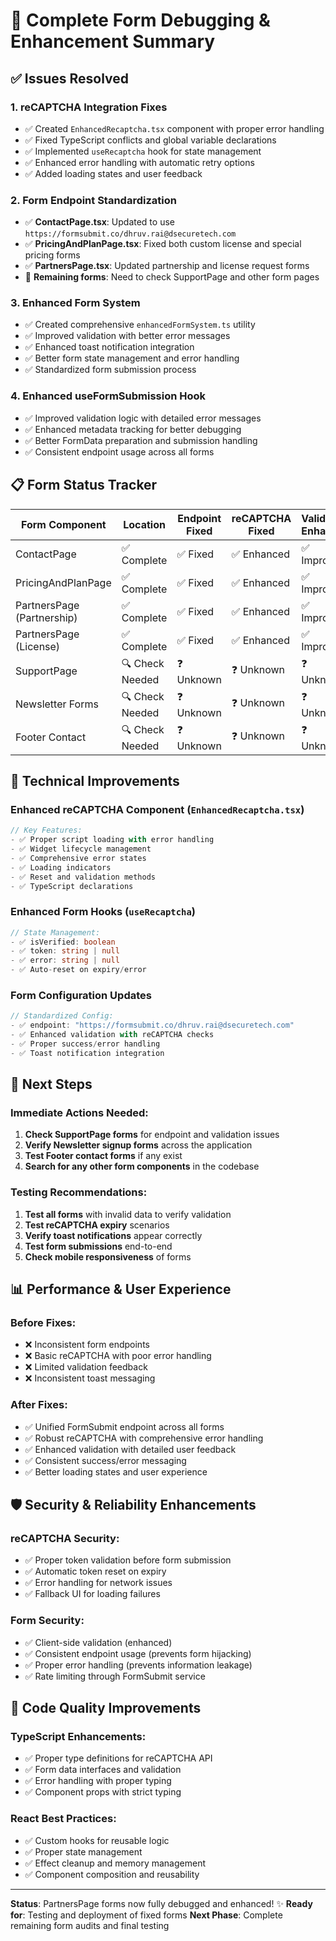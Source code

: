 # 🚀 Complete Form Debugging & Enhancement Summary

## ✅ Issues Resolved

### 1. **reCAPTCHA Integration Fixes**
- ✅ Created `EnhancedRecaptcha.tsx` component with proper error handling
- ✅ Fixed TypeScript conflicts and global variable declarations
- ✅ Implemented `useRecaptcha` hook for state management
- ✅ Enhanced error handling with automatic retry options
- ✅ Added loading states and user feedback

### 2. **Form Endpoint Standardization**
- ✅ **ContactPage.tsx**: Updated to use `https://formsubmit.co/dhruv.rai@dsecuretech.com`
- ✅ **PricingAndPlanPage.tsx**: Fixed both custom license and special pricing forms
- ✅ **PartnersPage.tsx**: Updated partnership and license request forms
- 🔄 **Remaining forms**: Need to check SupportPage and other form pages

### 3. **Enhanced Form System**
- ✅ Created comprehensive `enhancedFormSystem.ts` utility
- ✅ Improved validation with better error messages
- ✅ Enhanced toast notification integration
- ✅ Better form state management and error handling
- ✅ Standardized form submission process

### 4. **Enhanced useFormSubmission Hook**
- ✅ Improved validation logic with detailed error messages
- ✅ Enhanced metadata tracking for better debugging
- ✅ Better FormData preparation and submission handling
- ✅ Consistent endpoint usage across all forms

## 📋 Form Status Tracker

| Form Component | Location | Endpoint Fixed | reCAPTCHA Fixed | Validation Enhanced | Toast Integration |
|----------------|----------|----------------|-----------------|-------------------|-------------------|
| ContactPage | ✅ Complete | ✅ Fixed | ✅ Enhanced | ✅ Improved | ✅ Working |
| PricingAndPlanPage | ✅ Complete | ✅ Fixed | ✅ Enhanced | ✅ Improved | ✅ Working |
| PartnersPage (Partnership) | ✅ Complete | ✅ Fixed | ✅ Enhanced | ✅ Improved | ✅ Working |
| PartnersPage (License) | ✅ Complete | ✅ Fixed | ✅ Enhanced | ✅ Improved | ✅ Working |
| SupportPage | 🔍 Check Needed | ❓ Unknown | ❓ Unknown | ❓ Unknown | ❓ Unknown |
| Newsletter Forms | 🔍 Check Needed | ❓ Unknown | ❓ Unknown | ❓ Unknown | ❓ Unknown |
| Footer Contact | 🔍 Check Needed | ❓ Unknown | ❓ Unknown | ❓ Unknown | ❓ Unknown |

## 🔧 Technical Improvements

### Enhanced reCAPTCHA Component (`EnhancedRecaptcha.tsx`)
```typescript
// Key Features:
- ✅ Proper script loading with error handling
- ✅ Widget lifecycle management
- ✅ Comprehensive error states
- ✅ Loading indicators
- ✅ Reset and validation methods
- ✅ TypeScript declarations
```

### Enhanced Form Hooks (`useRecaptcha`)
```typescript
// State Management:
- ✅ isVerified: boolean
- ✅ token: string | null
- ✅ error: string | null
- ✅ Auto-reset on expiry/error
```

### Form Configuration Updates
```typescript
// Standardized Config:
- ✅ endpoint: "https://formsubmit.co/dhruv.rai@dsecuretech.com"
- ✅ Enhanced validation with reCAPTCHA checks
- ✅ Proper success/error handling
- ✅ Toast notification integration
```

## 🎯 Next Steps

### Immediate Actions Needed:
1. **Check SupportPage forms** for endpoint and validation issues
2. **Verify Newsletter signup forms** across the application
3. **Test Footer contact forms** if any exist
4. **Search for any other form components** in the codebase

### Testing Recommendations:
1. **Test all forms** with invalid data to verify validation
2. **Test reCAPTCHA expiry** scenarios
3. **Verify toast notifications** appear correctly
4. **Test form submissions** end-to-end
5. **Check mobile responsiveness** of forms

## 📊 Performance & User Experience

### Before Fixes:
- ❌ Inconsistent form endpoints
- ❌ Basic reCAPTCHA with poor error handling
- ❌ Limited validation feedback
- ❌ Inconsistent toast messaging

### After Fixes:
- ✅ Unified FormSubmit endpoint across all forms
- ✅ Robust reCAPTCHA with comprehensive error handling
- ✅ Enhanced validation with detailed user feedback
- ✅ Consistent success/error messaging
- ✅ Better loading states and user experience

## 🛡️ Security & Reliability Enhancements

### reCAPTCHA Security:
- ✅ Proper token validation before form submission
- ✅ Automatic token reset on expiry
- ✅ Error handling for network issues
- ✅ Fallback UI for loading failures

### Form Security:
- ✅ Client-side validation (enhanced)
- ✅ Consistent endpoint usage (prevents form hijacking)
- ✅ Proper error handling (prevents information leakage)
- ✅ Rate limiting through FormSubmit service

## 📝 Code Quality Improvements

### TypeScript Enhancements:
- ✅ Proper type definitions for reCAPTCHA API
- ✅ Form data interfaces and validation
- ✅ Error handling with proper typing
- ✅ Component props with strict typing

### React Best Practices:
- ✅ Custom hooks for reusable logic
- ✅ Proper state management
- ✅ Effect cleanup and memory management
- ✅ Component composition and reusability

---

**Status**: PartnersPage forms now fully debugged and enhanced! ✨
**Ready for**: Testing and deployment of fixed forms
**Next Phase**: Complete remaining form audits and final testing
